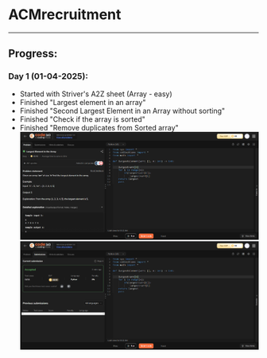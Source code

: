 # ACMrecruitment
***
## Progress:
### Day 1 (01-04-2025):
  - Started with Striver's A2Z sheet (Array - easy)
  - Finished "Largest element in an array"
  - Finished "Second Largest Element in an Array without sorting"
  - Finished "Check if the array is sorted"
  - Finished "Remove duplicates from Sorted array"
    ![Alt text](Screenshots/LargestElementInTheArray1.png)
    ![Alt text](Screenshots/LargestElementInTheArray2.png)
